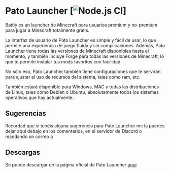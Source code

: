 # Pato Launcher [![Node.js CI](https://github.com/1ly4s0/battlylauncher/actions/workflows/build.yml/badge.svg)]



Battly es un launcher de Minecraft para usuarios premium y no-premium para jugar a Minecraft totalmente gratis.

La interfaz de usuario de Pato Launcher es simple y fácil de usar, lo que permite una experiencia de juego fluida y sin complicaciones. Además, Pato Launcher tiene todas las versiones de Minecraft disponibles hasta el momento, y también incluye Forge para todas las versiones de Minecraft, lo que te permite instalar tus mods favoritos con facilidad.

No sólo eso, Pato Launcher también tiene configuraciones que te servirán para ajustar el uso de recursos del sistema, tales como ram, etc.

También estará disponible para Windows, MAC y todas las distribuciones de Linux, tales como Debian o Ubuntu, absolutamente todos los sistemas operativos que hay actualmente.




## Sugerencias
Recordad que si tenéis alguna sugerencia para Pato Launcher me la puedes dejar aquí debajo en los comentarios, en el servidor de Discord o mandando un correo a 



## Descargas
Se puede descargar en la página oficial de Pato Launcher [aquí]()
